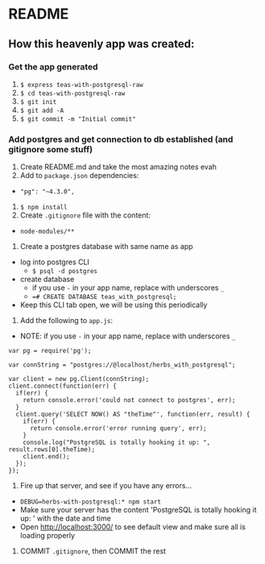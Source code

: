 # README

## How this heavenly app was created:

### Get the app generated

1. `$ express teas-with-postgresql-raw`
1. `$ cd teas-with-postgresql-raw`
1. `$ git init`
1. `$ git add -A`
1. `$ git commit -m "Initial commit"`

### Add postgres and get connection to db established (and gitignore some stuff)

1. Create README.md and take the most amazing notes evah
1. Add to `package.json` dependencies:
  * `"pg": "~4.3.0",`
1. `$ npm install`
1. Create `.gitignore` file with the content:
  * `node-modules/**`
1. Create a postgres database with same name as app
  * log into postgres CLI
    * `$ psql -d postgres`
  * create database
    * if you use `-` in your app name, replace with underscores `_`
    * `=# CREATE DATABASE teas_with_postgresql;`
  * Keep this CLI tab open, we will be using this periodically
1. Add the following to `app.js`:
  * NOTE: if you use `-` in your app name, replace with underscores `_`

  ```
  var pg = require('pg');

  var connString = "postgres://@localhost/herbs_with_postgresql";

  var client = new pg.Client(connString);
  client.connect(function(err) {
    if(err) {
      return console.error('could not connect to postgres', err);
    }
    client.query('SELECT NOW() AS "theTime"', function(err, result) {
      if(err) {
        return console.error('error running query', err);
      }
      console.log("PostgreSQL is totally hooking it up: ", result.rows[0].theTime);
      client.end();
    });
  });
  ```
1. Fire up that server, and see if you have any errors...
  * `DEBUG=herbs-with-postgresql:* npm start`
  * Make sure your server has the content 'PostgreSQL is totally hooking it up: ' with the date and time
  * Open [http://localhost:3000/](http://localhost:3000/) to see default view and make sure all is loading properly
1. COMMIT `.gitignore`, then COMMIT the rest

